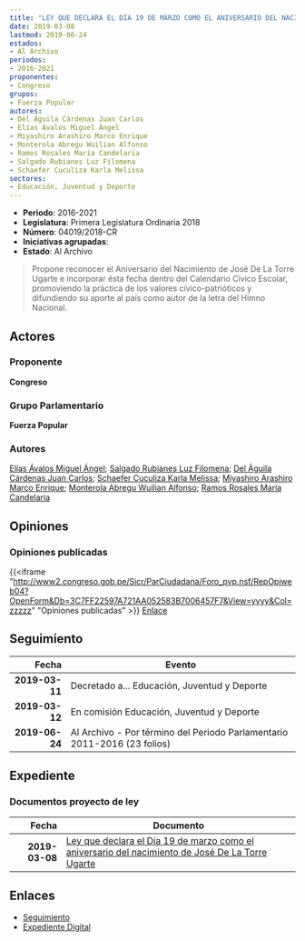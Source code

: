 ```yaml
---
title: "LEY QUE DECLARA EL DÍA 19 DE MARZO COMO EL ANIVERSARIO DEL NACIMIENTO DE JOSÉ DE LA TORRE UGARTE"
date: 2019-03-08
lastmod: 2019-06-24
estados:
- Al Archivo
periodos:
- 2016-2021
proponentes:
- Congreso
grupos:
- Fuerza Popular
autores:
- Del Águila Cárdenas Juan Carlos
- Elías Ávalos Miguel Ángel
- Miyashiro Arashiro Marco Enrique
- Monterola Abregu Wuilian Alfonso
- Ramos Rosales María Candelaria
- Salgado Rubianes Luz Filomena
- Schaefer Cuculiza Karla Melissa
sectores:
- Educación, Juventud y Deporte
---
```

- **Periodo**: 2016-2021
- **Legislatura**: Primera Legislatura Ordinaria 2018
- **Número**: 04019/2018-CR
- **Iniciativas agrupadas**: 
- **Estado**: Al Archivo

> Propone reconocer el Aniversario del Nacimiento de José De La Torre Ugarte e incorporar ésta fecha dentro del Calendario Cívico Escolar, promoviendo la práctica de los valores cívico-patrióticos y difundiendo su aporte al país como autor de la letra del Himno Nacional.


## Actores

### Proponente

**Congreso**

### Grupo Parlamentario

**Fuerza Popular**

### Autores

[Elías Ávalos Miguel Ángel](mailto:mailto:melias@congreso.gob.pe); [Salgado Rubianes Luz Filomena](mailto:mailto:lsalgado@congreso.gob.pe); [Del Águila Cárdenas Juan Carlos](mailto:mailto:jdelaguila@congreso.gob.pe); [Schaefer Cuculiza Karla Melissa](mailto:mailto:kschaefer@congreso.gob.pe); [Miyashiro Arashiro Marco Enrique](mailto:mailto:mmiyashiro@congreso.gob.pe); [Monterola Abregu Wuilian Alfonso](mailto:mailto:wmonterola@congreso.gob.pe); [Ramos Rosales María Candelaria](mailto:mailto:mramosr@congreso.gob.pe)

## Opiniones

### Opiniones publicadas

{{<iframe "http://www2.congreso.gob.pe/Sicr/ParCiudadana/Foro_pvp.nsf/RepOpiweb04?OpenForm&Db=3C7FF22597A721AA052583B7006457F7&View=yyyy&Col=zzzzz" "Opiniones publicadas" >}}
[Enlace](http://www2.congreso.gob.pe/Sicr/ParCiudadana/Foro_pvp.nsf/RepOpiweb04?OpenForm&Db=3C7FF22597A721AA052583B7006457F7&View=yyyy&Col=zzzzz)


## Seguimiento

| Fecha | Evento |
|------:|--------|
| **2019-03-11** | Decretado a... Educación, Juventud y Deporte |
| **2019-03-12** | En comisión Educación, Juventud y Deporte |
| **2019-06-24** | Al Archivo - Por término del Periodo Parlamentario 2011-2016 (23 folios) |

## Expediente

### Documentos proyecto de ley

| Fecha | Documento |
|------:|-----------|
| **2019-03-08** | [Ley que declara el Día 19 de marzo como el aniversario del nacimiento de José De La Torre Ugarte](http://www.leyes.congreso.gob.pe/Documentos/2016_2021/Proyectos_de_Ley_y_de_Resoluciones_Legislativas/PL0401920190308.pdf) |

## Enlaces

- [Seguimiento](http://www2.congreso.gob.pe/Sicr/TraDocEstProc/CLProLey2016.nsf/f7fff46988ca05b1052578e100829cc7/76a90cba0ea4200c052583b7005d97bb?OpenDocument)
- [Expediente Digital](http://www2.congreso.gob.pe/Sicr/TraDocEstProc/Expvirt_2011.nsf/visbusqptramdoc1621/04019?opendocument)

